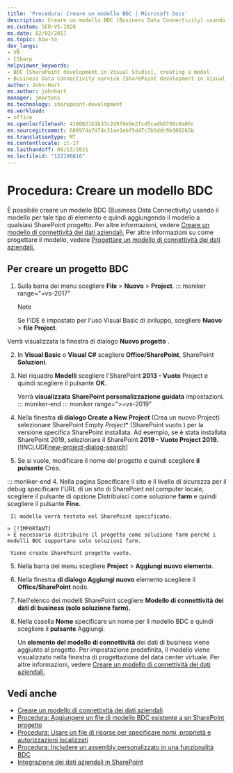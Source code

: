 ```yaml
---
title: 'Procedura: Creare un modello BDC | Microsoft Docs'
description: Creare un modello BDC (Business Data Connectivity) usando il modello Visual Studio per quel tipo di elemento e quindi aggiungendo il modello a qualsiasi SharePoint progetto.
ms.custom: SEO-VS-2020
ms.date: 02/02/2017
ms.topic: how-to
dev_langs:
- VB
- CSharp
helpviewer_keywords:
- BDC [SharePoint development in Visual Studio], creating a model
- Business Data Connectivity service [SharePoint development in Visual Studio], creating a model
author: John-Hart
ms.author: johnhart
manager: jmartens
ms.technology: sharepoint-development
ms.workload:
- office
ms.openlocfilehash: 4180821b1b37c2d9f0e9e2fcd5cadb8780c0a86c
ms.sourcegitcommit: 68897da7d74c31ae1ebf5d47c7b5ddc9b108265b
ms.translationtype: MT
ms.contentlocale: it-IT
ms.lasthandoff: 08/13/2021
ms.locfileid: "122106816"
---
```

# <a name="how-to-create-a-bdc-model"></a>Procedura: Creare un modello BDC

  È possibile creare un modello BDC (Business Data Connectivity) usando il modello per tale tipo di elemento e quindi aggiungendo il modello a qualsiasi SharePoint progetto. Per altre informazioni, vedere [Creare un modello di connettività dei dati aziendali.](../sharepoint/creating-a-business-data-connectivity-model.md) Per altre informazioni su come progettare il modello, vedere [Progettare un modello di connettività dei dati aziendali.](../sharepoint/designing-a-business-data-connectivity-model.md)

## <a name="to-create-a-bdc-project"></a>Per creare un progetto BDC

1. Sulla barra dei menu scegliere **File**  >  **Nuovo**  >  **Project**.
::: moniker range="=vs-2017"
   > [!NOTE]
   > Se l'IDE è impostato per l'uso Visual Basic di sviluppo, scegliere **Nuovo**  >  **file Project**.

  Verrà visualizzata la finestra di dialogo **Nuovo progetto** .

2. In **Visual Basic** o **Visual C#** scegliere **Office/SharePoint**, SharePoint **Soluzioni**.

3. Nel riquadro **Modelli** scegliere l'SharePoint **2013 - Vuoto** Project e quindi scegliere il pulsante **OK.**

     Verrà **visualizzata SharePoint personalizzazione guidata** impostazioni.
::: moniker-end
::: moniker range=">=vs-2019"
2. Nella finestra **di dialogo Create a New Project** (Crea un nuovo Project) selezionare SharePoint Empty *Project** (SharePoint vuoto ) per la versione specifica SharePoint installata. Ad esempio, se è stata installata SharePoint 2019, selezionare il SharePoint **2019 - Vuoto Project 2019.**
    [!INCLUDE[new-project-dialog-search](../sharepoint/includes/new-project-dialog-search-md.md)]

3. Se si vuole, modificare il nome del progetto e quindi scegliere **il pulsante** Crea.

::: moniker-end
4. Nella  pagina Specificare il sito e il livello di sicurezza per il debug specificare l'URL di un sito di SharePoint nel computer locale, scegliere il pulsante di opzione Distribuisci come soluzione **farm** e quindi scegliere il pulsante **Fine.**

     Il modello verrà testato nel SharePoint specificato.

    > [!IMPORTANT]
    > È necessario distribuire il progetto come soluzione farm perché i modelli BDC supportano solo soluzioni farm.

     Viene creato SharePoint progetto vuoto.

5. Nella barra dei menu scegliere **Project**  >  **Aggiungi nuovo elemento**.

6. Nella finestra **di dialogo Aggiungi nuovo** elemento scegliere il **Office/SharePoint** nodo.

7. Nell'elenco dei modelli SharePoint scegliere **Modello di connettività dei dati di business (solo soluzione farm).**

8. Nella casella **Nome** specificare un nome per il modello BDC e quindi scegliere il **pulsante** Aggiungi.

     Un **elemento del modello di connettività** dei dati di business viene aggiunto al progetto. Per impostazione predefinita, il modello viene visualizzato nella finestra di progettazione del data center virtuale. Per altre informazioni, vedere [Creare un modello di connettività dei dati aziendali.](../sharepoint/creating-a-business-data-connectivity-model.md)

## <a name="see-also"></a>Vedi anche

- [Creare un modello di connettività dei dati aziendali](../sharepoint/creating-a-business-data-connectivity-model.md)
- [Procedura: Aggiungere un file di modello BDC esistente a un SharePoint progetto](../sharepoint/how-to-add-an-existing-bdc-model-file-to-a-sharepoint-project.md)
- [Procedura: Usare un file di risorse per specificare nomi, proprietà e autorizzazioni localizzati](../sharepoint/how-to-use-a-resource-file-to-specify-localized-names-properties-and-permissions.md)
- [Procedura: Includere un assembly personalizzato in una funzionalità BDC](../sharepoint/how-to-include-a-custom-assembly-in-a-bdc-feature.md)
- [Integrazione dei dati aziendali in SharePoint](../sharepoint/integrating-business-data-into-sharepoint.md)
